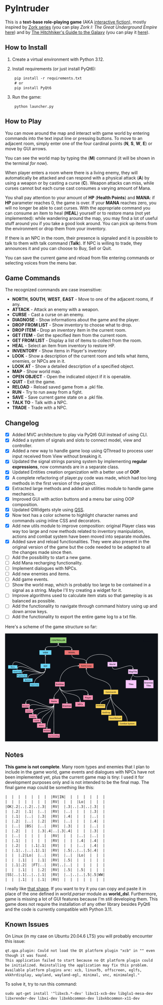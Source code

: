 # PyIntruder

This is a **text-base role-playing game** (AKA [interactive fiction](https://en.wikipedia.org/wiki/Interactive_fiction)), mostly inspired by [Zork series](https://en.wikipedia.org/wiki/Zork) (you can play *Zork I: The Great Underground Empire* [here](https://textadventures.co.uk/games/view/5zyoqrsugeopel3ffhz_vq/zork)) and by [The Hitchhiker's Guide to the Galaxy](https://en.wikipedia.org/wiki/The_Hitchhiker%27s_Guide_to_the_Galaxy_(video_game)) (you can play it [here](https://www.bbc.co.uk/programmes/articles/1g84m0sXpnNCv84GpN2PLZG/the-game-30th-anniversary-edition)).

## How to Install

1. Create a virtual environment with Python 3.12.
2. Install requirements (or just install PyQt6):

        pip install -r requirements.txt
        # or
        pip install PyQt6

3. Run the game:

        python launcher.py

## How to Play

You can move around the map and interact with game world by entering commands into the text input line or pressing buttons.
To move to an adjacent room, simply enter one of the four cardinal points (**N**, **S**, **W**, **E**) or move by GUI arrows.

You can see the world map by typing the (**M**) command (it will be shown in the terminal *for now*).

When player enters a room where there is a living enemy, they will automatically be attacked and can respond with a physical attack (**A**) by using a weapon or by casting a curse (**C**).
Weapon attacks can miss, while curses cannot but each curse cast consumes a varying amount of Mana.

You shall pay attention to your amount of **HP** (**Health Points**) and **MANA**: if **HP** parameter reaches 0, the game is over. If your **MANA** reaches zero, you will no longer be able to cast curses.
With the appropriate command you can consume an item to heal (**HEAL**) yourself or to restore mana (not yet implemented): while wandering around the map, you may find a lot of useful stuff around you if you take a good look around. You can pick up items from the environment or drop them from your inventory.

If there is an NPC in the room, their presence is signaled and it is possible to talk to them with talk command (**Talk**). If NPC is willing to trade, they announces it and you can choose to Buy, Sell or Quit.

You can save the current game and reload from file entering commands or selecting voices from the menu bar.

## Game Commands

The recognized commands are case insensitive:

- **NORTH**, **SOUTH**, **WEST**, **EAST** - Move to one of the adjacent rooms, if any.
- **ATTACK** - Attack an enemy with a weapon.
- **CURSE** - Cast a curse on an enemy.
- **DIAGNOSE** - Show informations about the game and the player.
- **DROP FROM LIST** - Show inventory to choose what to drop.
- **DROP ITEM** - Drop an inventory item in the current room.
- **GET ITEM** - Get the specified item from the current room.
- **GET FROM LIST** - Display a list of items to collect from the room.
- **HEAL** - Select an item from inventory to restore HP.
- **INVENTORY** - Show items in Player's inventory
- **LOOK** - Show a description of the current room and tells what items, enemies, or NPCs are in it.
- **LOOK AT** - Show a detailed description of a specified object.
- **MAP** - Show world map.
- **OPEN OBJECT** - Open the indicated object if it is openable.
- **QUIT** - Exit the game.
- **RELOAD** - Reload saved game from a .pkl file.
- **RUN** - Try to run away from a fight.
- **SAVE** - Save current game state on a .pkl file.
- **TALK TO** - Talk with a NPC.
- **TRADE** - Trade with a NPC.

## Changelog

- [x] Added MVC architecture to play via PyQt6 GUI instead of using CLI.
- [x] Added a system of signals and slots to connect model, view and controller.
- [x] Added a new way to handle game loop using QThread to process user input received from View without breaking it.
- [x] Updated the signal strings parsing system by implementing **regular expressions**, now commands are in a separate class.
- [x] Updated Entities creation organization with a better use of **OOP**.
- [x] A complete refactoring of player.py code was made, which had too long methods in the first version of the project.
- [x] Extracted large methods and added an utilities module to handle game mechanics.
- [x] Improved GUI with action buttons and a menu bar using OOP composition.
- [x] Updated QWidgets style using [QSS](https://doc.qt.io/qtforpython-6/overviews/stylesheet-examples.html).
- [x] Now text has a color scheme to highlight character names and commands using inline CSS and decorators.
- [x] Add new utils module to improve composition: original Player class was way too large and now methods related to inventory manipulation, actions and combat system have been moved into separate modules.
- [x] Added save and reload functionalities. They were also present in the original version of the game but the code needed to be adapted to all the changes made since then.
- [ ] Add the possibility to start a new game.
- [ ] Add Mana recharging functionality.
- [ ] Implement dialogues with NPCs.
- [ ] Add new enemies and items.
- [ ] Add game events.
- [ ] Show the world map, which is probably too large to be contained in a signal as a string. Maybe I'll try creating a widget for it.
- [ ] Improve algorithms used to calculate item stats so that gameplay is as balanced as possible.
- [ ] Add the functionality to navigate through command history using up and down arrow keys.
- [ ] Add the functionality to export the entire game log to a txt file.

Here's a scheme of the game structure so far:

![Game Structure](game_structure.png)

## Notes

**This game is not complete**. Many room types and enemies that I plan to include in the game world, game events and dialogues with NPCs have not been implemented yet, plus the current game map is tiny: I used it for development purposes only and is not intended to be the final map. The final game map could be something like this:

    |  |  |  |  |  |  |  |RV|IN|  |  |  |  |  |  |
    |  |  |  |  |  |  |  |RV|  |  |  |Lo|  |  |  |
    |OK|.2|..|.2|..|.3|  |RV|  |.3|..|.3|..|.3|  |
    |  |.2|  |.1|  |..|  |RV|  |..|  |  |  |.3|  |
    |  |.1|  |..|  |.3|  |RV|  |.4|  |  |  |..|  |
    |  |.2|  |..|  |.2|  |RV|  |..|  |  |  |.4|  |
    |  |..|  |BS|  |..|  |RV|  |.3|  |  |  |..|  |
    |  |.2|  |  |  |.3|.4|..|.3|.4|  |  |  |.3|  |
    |  |..|  |  |  |  |  |RV|  |  |  |..|  |..|  |
    |  |.1|  |  |  |  |  |RV|  |  |  |.4|  |.4|  |
    |  |.2|  |  |.1|.1|  |RV|  |  |  |..|  |.4|  |
    |  |.1|..|..|.1|.1|  |RV|  |.5|..|..|.5|.4|  |
    |  |  |.2|Lo|  |..|  |RV|  |..|  |Lo|  |  |  |
    |  |  |.1|  |  |.1|  |RV|  |.5|  |  |  |  |  |
    |  |.1|.2|  |FT|..|  |RV|..|..|  |  |  |  |  |
    |  |  |.1|  |  |.2|  |RV|  |.5|  |.5|  |  |  |
    |SS|..|.1|..|..|.1|  |RV|  |..|..|..|.5|.5|WW|
    |  |  |.1|  |  |.1|  |RV|  |  |  |  |  |  |  |

I really like [that shape](https://en.wikipedia.org/wiki/Hilbert_curve). If you want to try it you can copy and paste it in place of the one defined in *world.parser* module as **world_dsl**. Furthermore, game is missing a lot of GUI features because I'm still developing them.
This game does not require the installation of any other library besides PyQt6 and the code is currently compatible with Python 3.11.

## Known Issues

On Linux (in my case on Ubuntu 20.04.6 LTS) you will probably encounter this issue:

    qt.qpa.plugin: Could not load the Qt platform plugin "xcb" in "" even though it was found.
    This application failed to start because no Qt platform plugin could be initialized. Reinstalling the application may fix this problem.
    Available platform plugins are: xcb, linuxfb, offscreen, eglfs, vkkhrdisplay, wayland, wayland-egl, minimal, vnc, minimalegl."

To solve it, try to run this command:

    sudo apt-get install '^libxcb.*-dev' libx11-xcb-dev libglu1-mesa-dev libxrender-dev libxi-dev libxkbcommon-dev libxkbcommon-x11-dev
